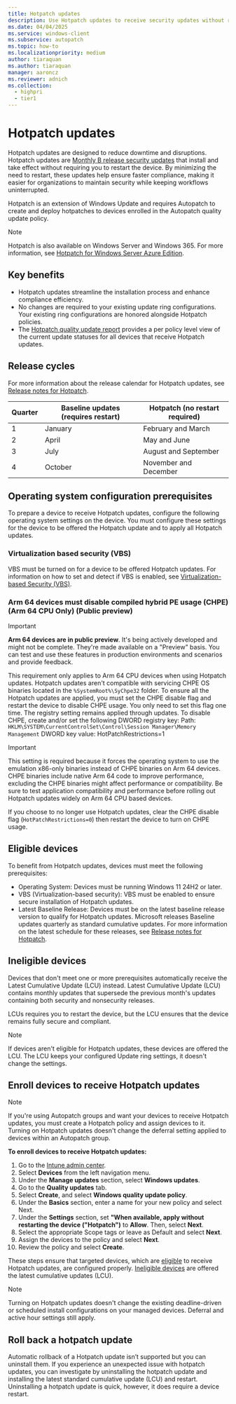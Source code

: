 ```yaml
---
title: Hotpatch updates
description: Use Hotpatch updates to receive security updates without restarting your device
ms.date: 04/04/2025
ms.service: windows-client
ms.subservice: autopatch
ms.topic: how-to
ms.localizationpriority: medium
author: tiaraquan
ms.author: tiaraquan
manager: aaroncz
ms.reviewer: adnich
ms.collection:
  - highpri
  - tier1
---
```


# Hotpatch updates

Hotpatch updates are designed to reduce downtime and disruptions. Hotpatch updates are [Monthly B release security updates](/windows/deployment/update/release-cycle#monthly-security-update-release) that install and take effect without requiring you to restart the device. By minimizing the need to restart, these updates help ensure faster compliance, making it easier for organizations to maintain security while keeping workflows uninterrupted.

Hotpatch is an extension of Windows Update and requires Autopatch to create and deploy hotpatches to devices enrolled in the Autopatch quality update policy.

> [!NOTE]
> Hotpatch is also available on Windows Server and Windows 365. For more information, see [Hotpatch for Windows Server Azure Edition](/windows-server/get-started/enable-hotpatch-azure-edition).

## Key benefits

- Hotpatch updates streamline the installation process and enhance compliance efficiency.
- No changes are required to your existing update ring configurations. Your existing ring configurations are honored alongside Hotpatch policies.
- The [Hotpatch quality update report](../monitor/windows-autopatch-hotpatch-quality-update-report.md) provides a per policy level view of the current update statuses for all devices that receive Hotpatch updates.

## Release cycles

For more information about the release calendar for Hotpatch updates, see [Release notes for Hotpatch](https://support.microsoft.com/topic/release-notes-for-hotpatch-public-preview-on-windows-11-version-24h2-enterprise-clients-c117ee02-fd35-4612-8ea9-949c5d0ba6d1).

| Quarter | Baseline updates (requires restart) | Hotpatch (no restart required) |
| ----- | ----- | ----- |
| 1 | January | February and March |
| 2 | April | May and June |
| 3 | July | August and September |
| 4 | October | November and December |

## Operating system configuration prerequisites

To prepare a device to receive Hotpatch updates, configure the following operating system settings on the device. You must configure these settings for the device to be offered the Hotpatch update and to apply all Hotpatch updates.

### Virtualization based security (VBS)

VBS must be turned on for a device to be offered Hotpatch updates. For information on how to set and detect if VBS is enabled, see [Virtualization-based Security (VBS)](/windows/security/hardware-security/enable-virtualization-based-protection-of-code-integrity?tabs=security).

### Arm 64 devices must disable compiled hybrid PE usage (CHPE) (Arm 64 CPU Only) (Public preview)

> [!IMPORTANT]
> **Arm 64 devices are in public preview**. It's being actively developed and might not be complete. They're made available on a "Preview" basis. You can test and use these features in production environments and scenarios and provide feedback.

This requirement only applies to Arm 64 CPU devices when using Hotpatch updates. Hotpatch updates aren't compatible with servicing CHPE OS binaries located in the `%SystemRoot%\SyChpe32` folder. To ensure all the Hotpatch updates are applied, you must set the CHPE disable flag and restart the device to disable CHPE usage. You only need to set this flag one time. The registry setting remains applied through updates. To disable CHPE, create and/or set the following DWORD registry key:
Path: `HKLM\SYSTEM\CurrentControlSet\Control\Session Manager\Memory Management`
DWORD key value: HotPatchRestrictions=1

> [!IMPORTANT]
> This setting is required because it forces the operating system to use the emulation x86-only binaries instead of CHPE binaries on Arm 64 devices. CHPE binaries include native Arm 64 code to improve performance, excluding the CHPE binaries might affect performance or compatibility. Be sure to test application compatibility and performance before rolling out Hotpatch updates widely on Arm 64 CPU based devices.

If you choose to no longer use Hotpatch updates, clear the CHPE disable flag (`HotPatchRestrictions=0`) then restart the device to turn on CHPE usage.  

## Eligible devices

To benefit from Hotpatch updates, devices must meet the following prerequisites:

- Operating System: Devices must be running Windows 11 24H2 or later.
- VBS (Virtualization-based security): VBS must be enabled to ensure secure installation of Hotpatch updates.
- Latest Baseline Release: Devices must be on the latest baseline release version to qualify for Hotpatch updates. Microsoft releases Baseline updates quarterly as standard cumulative updates. For more information on the latest schedule for these releases, see [Release notes for Hotpatch](https://support.microsoft.com/topic/release-notes-for-hotpatch-in-azure-automanage-for-windows-server-2022-4e234525-5bd5-4171-9886-b475dabe0ce8?preview=true).

## Ineligible devices

Devices that don't meet one or more prerequisites automatically receive the Latest Cumulative Update (LCU) instead. Latest Cumulative Update (LCU) contains monthly updates that supersede the previous month's updates containing both security and nonsecurity releases.  

LCUs requires you to restart the device, but the LCU ensures that the device remains fully secure and compliant.

> [!NOTE]
> If devices aren't eligible for Hotpatch updates, these devices are offered the LCU. The LCU keeps your configured Update ring settings, it doesn't change the settings.

## Enroll devices to receive Hotpatch updates

> [!NOTE]
> If you're using Autopatch groups and want your devices to receive Hotpatch updates, you must create a Hotpatch policy and assign devices to it. Turning on Hotpatch updates doesn't change the deferral setting applied to devices within an Autopatch group.

**To enroll devices to receive Hotpatch updates:**

1. Go to the [Intune admin center](https://go.microsoft.com/fwlink/?linkid=2109431).
1. Select **Devices** from the left navigation menu.
1. Under the **Manage updates** section, select **Windows updates**.
1. Go to the **Quality updates** tab.
1. Select **Create**, and select **Windows quality update policy**.
1. Under the **Basics** section, enter a name for your new policy and select Next.
1. Under the **Settings** section, set **"When available, apply without restarting the device ("Hotpatch")** to **Allow**. Then, select **Next**.
1. Select the appropriate Scope tags or leave as Default and select **Next**.
1. Assign the devices to the policy and select **Next**.
1. Review the policy and select **Create**.

These steps ensure that targeted devices, which are [eligible](#eligible-devices) to receive Hotpatch updates, are configured properly. [Ineligible devices](#ineligible-devices) are offered the latest cumulative updates (LCU).

> [!NOTE]
> Turning on Hotpatch updates doesn't change the existing deadline-driven or scheduled install configurations on your managed devices. Deferral and active hour settings still apply.

## Roll back a hotpatch update

Automatic rollback of a Hotpatch update isn’t supported but you can uninstall them. If you experience an unexpected issue with hotpatch updates, you can investigate by uninstalling the hotpatch update and installing the latest standard cumulative update (LCU) and restart. Uninstalling a hotpatch update is quick, however, it does require a device restart.
